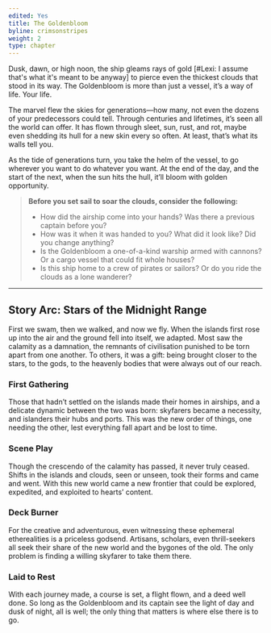 ```yaml
---
edited: Yes
title: The Goldenbloom
byline: crimsonstripes
weight: 2
type: chapter
---
```


Dusk, dawn, or high noon, the ship gleams rays of gold [#Lexi: I assume that's what it's meant to be anyway] to pierce even the thickest clouds that stood in its way. The Goldenbloom is more than just a vessel, it’s a way of life. Your life.

The marvel flew the skies for generations—how many, not even the dozens of your predecessors could tell. Through centuries and lifetimes, it’s seen all the world can offer. It has flown through sleet, sun, rust, and rot, maybe even shedding its hull for a new skin every so often. At least, that’s what its walls tell you.

As the tide of generations turn, you take the helm of the vessel, to go wherever you want to do whatever you want. At the end of the day, and the start of the next, when the sun hits the hull, it’ll bloom with golden opportunity.

> **Before you set sail to soar the clouds, consider the following:**
> - How did the airship come into your hands? Was there a previous captain before you?
> - How was it when it was handed to you? What did it look like? Did you change anything?
> - Is the Goldenbloom a one-of-a-kind warship armed with cannons? Or a cargo vessel that could fit whole houses?
> - Is this ship home to a crew of pirates or sailors? Or do you ride the clouds as a lone wanderer?

***

## Story Arc: Stars of the Midnight Range
First we swam, then we walked, and now we fly. When the islands first rose up into the air and the ground fell into itself, we adapted. Most saw the calamity as a damnation, the remnants of civilisation punished to be torn apart from one another. To others, it was a gift: being brought closer to the stars, to the gods, to the heavenly bodies that were always out of our reach.

### First Gathering
Those that hadn’t settled on the islands made their homes in airships, and a delicate dynamic between the two was born: skyfarers became a necessity, and islanders their hubs and ports. This was the new order of things, one needing the other, lest everything fall apart and be lost to time.

### Scene Play
Though the crescendo of the calamity has passed, it never truly ceased. Shifts in the islands and clouds, seen or unseen, took their forms and came and went. With this new world came a new frontier that could be explored, expedited, and exploited to hearts’ content.

### Deck Burner
For the creative and adventurous, even witnessing these ephemeral etherealities is a priceless godsend. Artisans, scholars, even thrill-seekers all seek their share of the new world and the bygones of the old. The only problem is finding a willing skyfarer to take them there.

### Laid to Rest
With each journey made, a course is set, a flight flown, and a deed well done. So long as the Goldenbloom and its captain see the light of day and dusk of night, all is well; the only thing that matters is where else there is to go. 
